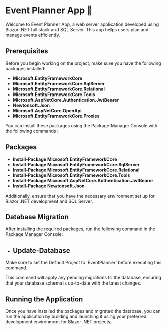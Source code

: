 # Event Planner App 📅

Welcome to Event Planner App, a web server application developed using Blazor .NET full stack and SQL Server. This app helps users plan and manage events efficiently.

## Prerequisites

Before you begin working on the project, make sure you have the following packages installed:

- **Microsoft.EntityFrameworkCore**
- **Microsoft.EntityFrameworkCore.SqlServer**
- **Microsoft.EntityFrameworkCore.Relational**
- **Microsoft.EntityFrameworkCore.Tools**
- **Microsoft.AspNetCore.Authentication.JwtBearer**
- **Newtonsoft.Json**
- **Microsoft.AspNetCore.OpenApi**
- **Microsoft.EntityFrameworkCore.Proxies**

You can install these packages using the Package Manager Console with the following commands:

## Packages

- **Install-Package Microsoft.EntityFrameworkCore**
- **Install-Package Microsoft.EntityFrameworkCore.SqlServer**
- **Install-Package Microsoft.EntityFrameworkCore.Relational**
- **Install-Package Microsoft.EntityFrameworkCore.Tools**
- **Install-Package Microsoft.AspNetCore.Authentication.JwtBearer**
- **Install-Package Newtonsoft.Json**

Additionally, ensure that you have the necessary environment set up for Blazor .NET development and SQL Server. 

## Database Migration
After installing the required packages, run the following command in the Package Manager Console:
- ## Update-Database

Make sure to set the Default Project to 'EventPlanner' before executing this command.

This command will apply any pending migrations to the database, ensuring that your database schema is up-to-date with the latest changes.

## Running the Application
Once you have installed the packages and migrated the database, you can run the application by building and launching it using your preferred development environment for Blazor .NET projects.
